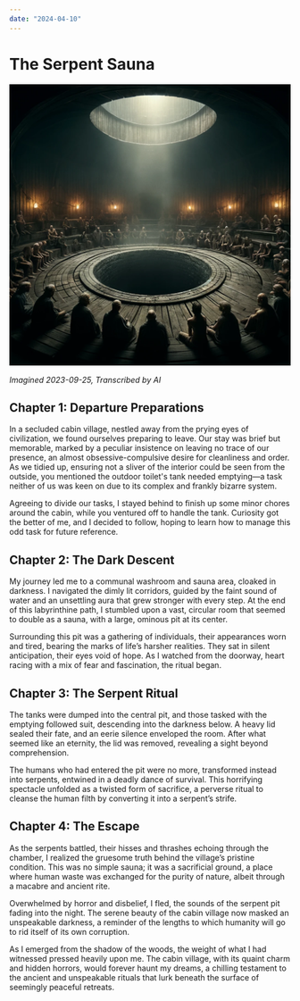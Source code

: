 ```yaml
---
date: "2024-04-10"
---
```


# The Serpent Sauna

![](../assets/the_serpent_sauna.jpg)

*Imagined 2023-09-25, Transcribed by AI*

## Chapter 1: Departure Preparations

In a secluded cabin village, nestled away from the prying eyes of civilization, we found ourselves preparing to leave. Our stay was brief but memorable, marked by a peculiar insistence on leaving no trace of our presence, an almost obsessive-compulsive desire for cleanliness and order. As we tidied up, ensuring not a sliver of the interior could be seen from the outside, you mentioned the outdoor toilet's tank needed emptying—a task neither of us was keen on due to its complex and frankly bizarre system.

Agreeing to divide our tasks, I stayed behind to finish up some minor chores around the cabin, while you ventured off to handle the tank. Curiosity got the better of me, and I decided to follow, hoping to learn how to manage this odd task for future reference.

## Chapter 2: The Dark Descent

My journey led me to a communal washroom and sauna area, cloaked in darkness. I navigated the dimly lit corridors, guided by the faint sound of water and an unsettling aura that grew stronger with every step. At the end of this labyrinthine path, I stumbled upon a vast, circular room that seemed to double as a sauna, with a large, ominous pit at its center.

Surrounding this pit was a gathering of individuals, their appearances worn and tired, bearing the marks of life’s harsher realities. They sat in silent anticipation, their eyes void of hope. As I watched from the doorway, heart racing with a mix of fear and fascination, the ritual began.

## Chapter 3: The Serpent Ritual

The tanks were dumped into the central pit, and those tasked with the emptying followed suit, descending into the darkness below. A heavy lid sealed their fate, and an eerie silence enveloped the room. After what seemed like an eternity, the lid was removed, revealing a sight beyond comprehension.

The humans who had entered the pit were no more, transformed instead into serpents, entwined in a deadly dance of survival. This horrifying spectacle unfolded as a twisted form of sacrifice, a perverse ritual to cleanse the human filth by converting it into a serpent’s strife.

## Chapter 4: The Escape

As the serpents battled, their hisses and thrashes echoing through the chamber, I realized the gruesome truth behind the village’s pristine condition. This was no simple sauna; it was a sacrificial ground, a place where human waste was exchanged for the purity of nature, albeit through a macabre and ancient rite.

Overwhelmed by horror and disbelief, I fled, the sounds of the serpent pit fading into the night. The serene beauty of the cabin village now masked an unspeakable darkness, a reminder of the lengths to which humanity will go to rid itself of its own corruption.

As I emerged from the shadow of the woods, the weight of what I had witnessed pressed heavily upon me. The cabin village, with its quaint charm and hidden horrors, would forever haunt my dreams, a chilling testament to the ancient and unspeakable rituals that lurk beneath the surface of seemingly peaceful retreats.
